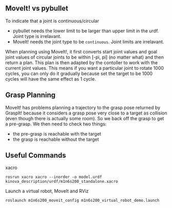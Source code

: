## MoveIt! vs pybullet
To indicate that a joint is continuous/circular
- pybullet needs the lower limit to be larger than upper limit in the urdf. Joint type is irrelavant.
- MoveIt! needs the joint type to be `continuous`. Joint limits are irrelavant.

When planning using MoveIt!, it first converts start joint values and goal joint values of circular joints 
to be within [-pi, pi] (no matter what) and then return a plan. This plan is then adapted by
the contoller to work with the current joint values. This means if you want a particular joint 
to rotate 1000 cycles, you can only do it gradually because set the target to be 1000 cycles 
will have the same effect as 1 cycle.

## Grasp Planning
MoveIt! has problems planning a trajectory to the grasp pose returned by GraspIt! because it considers a grasp 
pose very close to a target as collision (even though there is actually some room). So we back off the grasp 
to get a pre-grasp. We then need to check two things:
- the pre-grasp is reachable with the target
- the grasp is reachable without the target
 
## Useful Commands
xacro
```
rosrun xacro xacro --inorder -o model.urdf kinova_description/urdf/m1n6s200_standalone.xacro
```

Launch a virtual robot, MoveIt and RViz
```
roslaunch m1n6s200_moveit_config m1n6s200_virtual_robot_demo.launch
```


